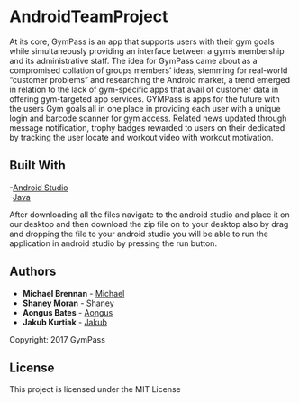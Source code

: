 
# AndroidTeamProject

At its core, GymPass is an app that supports users with their gym goals while simultaneously providing an interface between a gym’s membership and its administrative staff. The idea for GymPass came about as a compromised collation of groups members’ ideas, stemming for real-world “customer problems” and researching the Android market, a trend emerged in relation to the lack of gym-specific apps that avail of customer data in offering gym-targeted app services. GYMPass is apps for the future with the users Gym goals all in one place in providing each user with a unique login and barcode scanner for gym access. Related news updated through message notification, trophy badges rewarded to users on their dedicated by tracking the user locate and workout video with workout motivation.
 
## Built With

-[Android Studio](https://developer.android.com/studio/index.html)<br/>
-[Java](https://www.java.com/en/)

After downloading all the files navigate to the android studio and place it on our desktop and then download the zip file on to your desktop also by drag and dropping the file to your android studio you will be able to run the application in android studio by pressing the run button. 

## Authors

* **Michael Brennan** - [Michael](https://github.com/MichaelBrennan83)
* **Shaney Moran** - [Shaney](https://github.com/MichaelBrennan83/AndroidTeamProject) 
* **Aongus Bates** - [Aongus](https://github.com/MichaelBrennan83/AndroidTeamProject) 
* **Jakub Kurtiak** - [Jakub](https://github.com/MichaelBrennan83/AndroidTeamProject)<br/> 

Copyright: 2017 GymPass

## License

This project is licensed under the MIT License 
